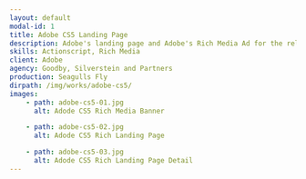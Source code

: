```yaml
---
layout: default
modal-id: 1
title: Adobe CS5 Landing Page
description: Adobe's landing page and Adobe's Rich Media Ad for the release of CS5 Production Premium pack. I was responsible for AS3 development and rich media service integration.
skills: Actionscript, Rich Media
client: Adobe
agency: Goodby, Silverstein and Partners
production: Seagulls Fly
dirpath: /img/works/adobe-cs5/
images:
    - path: adobe-cs5-01.jpg
      alt: Adode CS5 Rich Media Banner

    - path: adobe-cs5-02.jpg
      alt: Adode CS5 Rich Landing Page

    - path: adobe-cs5-03.jpg
      alt: Adode CS5 Rich Landing Page Detail
---
```

